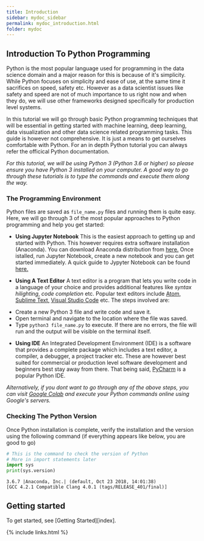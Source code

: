 ```yaml
---
title: Introduction
sidebar: mydoc_sidebar
permalink: mydoc_introduction.html
folder: mydoc
---
```


## Introduction To Python Programming

Python is the most popular language used for programming in the data science domain and a major reason for this is because of it's simplicity. While Python focuses on simplicity and ease of use, at the same time it sacrifices on speed, safety etc. However as a data scientist issues like safety and speed are not of much importance to us right now and when they do, we will use other frameworks designed specifically for production level systems.

In this tutorial we will go through basic Python programming techniques that will be essential in getting started with machine learning, deep learning, data visualization and other data science related programming tasks. This guide is however not comprehensive. It is just a means to get ourselves comfortable with Python. For an in depth Python tutorial you can always refer the officical Python documentation.

_For this tutorial, we will be using Python 3 (Python 3.6 or higher) so please ensure you have Python 3 installed on your computer. A good way to go through these tutorials is to type the commands and execute them along the way._

### The Programming Environment

Python files are saved as `file_name.py` files and running them is quite easy. Here, we will go through 3 of the most popular approaches to Python programming and help you get started:

- **Using Jupyter Notebook**
  This is the easiest approach to getting up and started with Python. This however requires extra software installation (Anaconda). You can download Anaconda distribution from [here.](https://www.anaconda.com/distribution/)
  Once istalled, run Jupyter Notebook, create a new notebook and you can get started immediately. A quick guide to Jypyter Notebook can be found [here.](https://medium.com/codingthesmartway-com-blog/getting-started-with-jupyter-notebook-for-python-4e7082bd5d46)

- **Using A Text Editor**
  A text editor is a program that lets you write code in a language of your choice and provides additional features like _syntax hilighting_, _code completion_ etc. Popular text editors include [Atom,](https://atom.io/) [Sublime Text,](https://www.sublimetext.com/) [Visual Studio Code](https://code.visualstudio.com/) etc. The steps involved are:

* Create a new Python 3 file and write code and save it.
* Open terminal and navigate to the location where the file was saved.
* Type `python3 file_name.py` to execute. If there are no errors, the file will run and the output will be visible on the terminal itself.

- **Using IDE**
  An Integrated Development Environment (IDE) is a software that provides a complete package which includes a text editor, a compiler, a debugger, a project tracker etc. These are however best suited for commercial or production level software development and beginners best stay away from there. That being said, [PyCharm](https://www.jetbrains.com/pycharm/) is a popular Python IDE.

_Alternatively, if you dont want to go through any of the above steps, you can visit [Google Colab](https://colab.research.google.com/notebooks/welcome.ipynb) and execute your Python commands online using Google's servers._

### Checking The Python Version

Once Python installation is complete, verify the installation and the version using the following command (if everything appears like below, you are good to go)

```python
# This is the command to check the version of Python
# More in import statements later
import sys
print(sys.version)
```

    3.6.7 |Anaconda, Inc.| (default, Oct 23 2018, 14:01:38)
    [GCC 4.2.1 Compatible Clang 4.0.1 (tags/RELEASE_401/final)]

## Getting started

To get started, see [Getting Started][index].

{% include links.html %}
